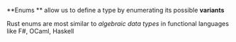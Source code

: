 **Enums ** allow us to define a type by enumerating its possible **variants**

Rust enums are most similar to *algebraic data types* in functional languages like F#, OCaml, Haskell